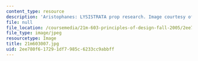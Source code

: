 ```yaml
---
content_type: resource
description: 'Aristophanes: LYSISTRATA prop research. Image courtesy of Meg Rosenburg.'
file: null
file_location: /coursemedia/21m-603-principles-of-design-fall-2005/2ee780f617291df7985c6233cc9abbff_21m603007.jpg
file_type: image/jpeg
resourcetype: Image
title: 21m603007.jpg
uid: 2ee780f6-1729-1df7-985c-6233cc9abbff
---
```

